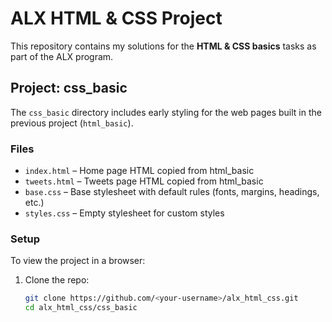 # ALX HTML & CSS Project

This repository contains my solutions for the **HTML & CSS basics** tasks as part of the ALX program.  

## Project: css_basic

The `css_basic` directory includes early styling for the web pages built in the previous project (`html_basic`).  

### Files

- `index.html` – Home page HTML copied from html_basic
- `tweets.html` – Tweets page HTML copied from html_basic
- `base.css` – Base stylesheet with default rules (fonts, margins, headings, etc.)
- `styles.css` – Empty stylesheet for custom styles

### Setup

To view the project in a browser:

1. Clone the repo:

   ```bash
   git clone https://github.com/<your-username>/alx_html_css.git
   cd alx_html_css/css_basic
